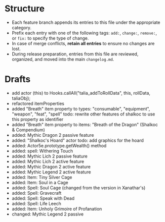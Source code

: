 # Structure
- Each feature branch appends its entries to this file under the appropriate category.
- Prefix each entry with one of the following tags: `add:`, `change:`, `remove:`, or `fix:` to specify the type of change.
- In case of merge conflicts, **retain all entries** to ensure no changes are lost.
- During release preparation, entries from this file are reviewed, organized, and moved into the main `changelog.md`.
# Drafts

- add actor (this) to Hooks.callAll("talia_addToRollData", this, rollData, taliaObj);
- refactored itemProperties
- added "Breath" item property to types: "consumable", "equipment", "weapon", "feat", "spell"
todo: rewrite other features of shalkoc to use this property as identifier
- added "Breath" item property to items: "Breath of the Dragon" (Shalkoc & Compendium)
- added: Mythic Dragon 2 passive feature
- added: "Shalkoc's Hoard" actor
todo: add graphics for the hoard
- added: Actor5e.prototype.getWealth() method
- added: spell: Withering Touch
- added: Mythic Lich 2 passive feature
- added: Mythic Lich 2 active feature
- added: Mythic Dragon 2 active feature
- added: Mythic Legend 2 active feature
- added: Item: Tiny Silver Cage
- added: Item: Soul in a Cage
- added: Spell: Soul Cage (changed from the version in Xanathar's)
- added: Spell: Gravecraft
- added: Spell: Speak with Dead
- added: Spell: Life Leech
- added: Item: Unholy Grimoire of Profanation
- changed: Mythic Legend 2 passive